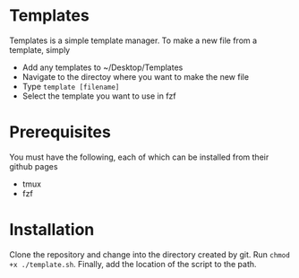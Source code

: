 # Templates
Templates is a simple template manager. To make a new file from a template, simply
- Add any templates to ~/Desktop/Templates
- Navigate to the directoy where you want to make the new file
- Type `template [filename]`
- Select the template you want to use in fzf

# Prerequisites #
You must have the following, each of which can be installed from their github pages
- tmux
- fzf

# Installation #
Clone the repository and change into the directory created by git. Run `chmod +x ./template.sh`.
Finally, add the location of the script to the path.

